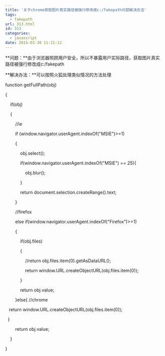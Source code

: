 ```yaml
---
title: '关于chrome获取图片真实路径被强行修改成c:/fakepath问题解决办法'
tags:
  - fakepath
url: 313.html
id: 313
categories:
  - javascript
date: 2015-03-30 11:11:12
---
```


**问题：**由于浏览器照顾用户安全，所以不暴露用户实际路径，获取图片真实路径被强行修改成c:/fakepath

**解决办法：**可以按照火狐处理类似情况的方法处理

function getFullPath(obj)

{

    if(obj)

    {

        //ie

        if (window.navigator.userAgent.indexOf("MSIE")>=1)

        {

            obj.select();

            if(window.navigator.userAgent.indexOf("MSIE") == 25){

                obj.blur();

            }

            return document.selection.createRange().text;

        }

        //firefox

        else if(window.navigator.userAgent.indexOf("Firefox")>=1)

        {

            if(obj.files)

            {

                //return obj.files.item(0).getAsDataURL();

                return window.URL.createObjectURL(obj.files.item(0));

            }

            return obj.value;

        }else{ //chrome

   return window.URL.createObjectURL(obj.files.item(0));

  }

        return obj.value;

    }

}